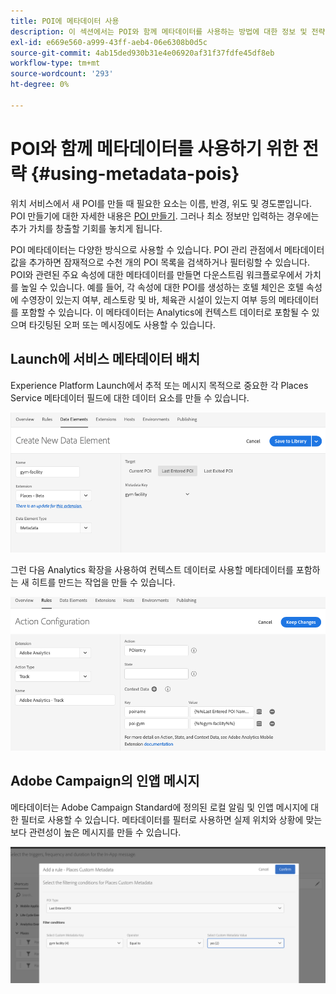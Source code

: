 ```yaml
---
title: POI에 메타데이터 사용
description: 이 섹션에서는 POI와 함께 메타데이터를 사용하는 방법에 대한 정보 및 전략을 제공합니다.
exl-id: e669e560-a999-43ff-aeb4-06e6308b0d5c
source-git-commit: 4ab15ded930b31e4e06920af31f37fdfe45df8eb
workflow-type: tm+mt
source-wordcount: '293'
ht-degree: 0%

---
```


# POI와 함께 메타데이터를 사용하기 위한 전략 {#using-metadata-pois}

위치 서비스에서 새 POI를 만들 때 필요한 요소는 이름, 반경, 위도 및 경도뿐입니다. POI 만들기에 대한 자세한 내용은 [POI 만들기](/help/poi-mgmt-ui/create-a-poi-ui.md). 그러나 최소 정보만 입력하는 경우에는 추가 가치를 창출할 기회를 놓치게 됩니다.

POI 메타데이터는 다양한 방식으로 사용할 수 있습니다. POI 관리 관점에서 메타데이터 값을 추가하면 잠재적으로 수천 개의 POI 목록을 검색하거나 필터링할 수 있습니다. POI와 관련된 주요 속성에 대한 메타데이터를 만들면 다운스트림 워크플로우에서 가치를 높일 수 있습니다. 예를 들어, 각 속성에 대한 POI를 생성하는 호텔 체인은 호텔 속성에 수영장이 있는지 여부, 레스토랑 및 바, 체육관 시설이 있는지 여부 등의 메타데이터를 포함할 수 있습니다. 이 메타데이터는 Analytics에 컨텍스트 데이터로 포함될 수 있으며 타깃팅된 오퍼 또는 메시징에도 사용할 수 있습니다.

## Launch에 서비스 메타데이터 배치

Experience Platform Launch에서 추적 또는 메시지 목적으로 중요한 각 Places Service 메타데이터 필드에 대한 데이터 요소를 만들 수 있습니다.

![체육관 시설용 데이터 요소](/help/assets/gymfacility.png)

그런 다음 Analytics 확장을 사용하여 컨텍스트 데이터로 사용할 메타데이터를 포함하는 새 히트를 만드는 작업을 만들 수 있습니다.

![체육관 시설에 대한 조치](/help/assets/Analytics-gym.png)

## Adobe Campaign의 인앱 메시지

메타데이터는 Adobe Campaign Standard에 정의된 로컬 알림 및 인앱 메시지에 대한 필터로 사용할 수 있습니다. 메타데이터를 필터로 사용하면 실제 위치와 상황에 맞는 보다 관련성이 높은 메시지를 만들 수 있습니다.

![acs에서 로컬 알림 및 인앱 메시지 필터링](/help/assets/ACS_gym_metadata.png)
